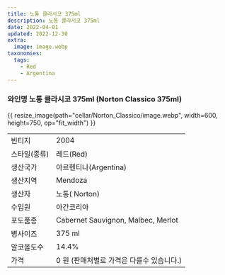 ```yaml
---
title: 노통 클라시코 375ml
description: 노통 클라시코 375ml
date: 2022-04-01
updated: 2022-12-30
extra:
  image: image.webp
taxonomies:
  tags:
    - Red
    - Argentina
---
```


### 와인명   노통 클라시코 375ml (Norton Classico 375ml)

<!-- more -->

{{ resize_image(path="cellar/Norton_Classico/image.webp", width=600, height=750, op="fit_width") }}

|           |                                                    |  
| --------- | -------------------------------------------------- |
| 빈티지  | 2004 | 
| 스타일(종류)  | 레드(Red) | 
| 생산국가 | 아르헨티나(Argentina) | 
| 생산지역 | Mendoza | 
| 생산자  | 노통( Norton) | 
| 수입원  | 아간코리아 | 
| 포도품종 | Cabernet Sauvignon, Malbec, Merlot | 
| 병사이즈 | 375 ml | 
| 알코올도수  | 14.4% | 
| 가격 | 0 원 (판매처별로 가격은 다를수 있습니다.) | 